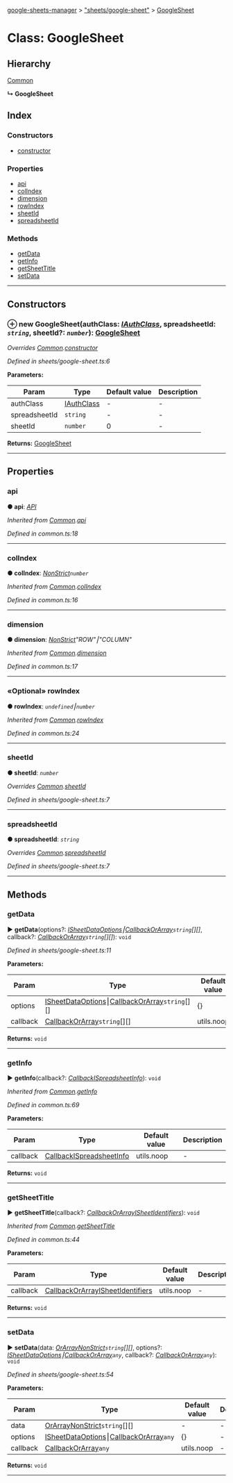 [google-sheets-manager](../README.md) > ["sheets/google-sheet"](../modules/_sheets_google_sheet_.md) > [GoogleSheet](../classes/_sheets_google_sheet_.googlesheet.md)



# Class: GoogleSheet

## Hierarchy


 [Common](_common_.common.md)

**↳ GoogleSheet**







## Index

### Constructors

* [constructor](_sheets_google_sheet_.googlesheet.md#constructor)


### Properties

* [api](_sheets_google_sheet_.googlesheet.md#api)
* [colIndex](_sheets_google_sheet_.googlesheet.md#colindex)
* [dimension](_sheets_google_sheet_.googlesheet.md#dimension)
* [rowIndex](_sheets_google_sheet_.googlesheet.md#rowindex)
* [sheetId](_sheets_google_sheet_.googlesheet.md#sheetid)
* [spreadsheetId](_sheets_google_sheet_.googlesheet.md#spreadsheetid)


### Methods

* [getData](_sheets_google_sheet_.googlesheet.md#getdata)
* [getInfo](_sheets_google_sheet_.googlesheet.md#getinfo)
* [getSheetTitle](_sheets_google_sheet_.googlesheet.md#getsheettitle)
* [setData](_sheets_google_sheet_.googlesheet.md#setdata)



---
## Constructors
<a id="constructor"></a>


### ⊕ **new GoogleSheet**(authClass: *[IAuthClass](../interfaces/_auth_classes_auth_class_.iauthclass.md)*, spreadsheetId: *`string`*, sheetId?: *`number`*): [GoogleSheet](_sheets_google_sheet_.googlesheet.md)



*Overrides [Common](_common_.common.md).[constructor](_common_.common.md#constructor)*

*Defined in sheets/google-sheet.ts:6*



**Parameters:**

| Param | Type | Default value | Description |
| ------ | ------ | ------ | ------ |
| authClass | [IAuthClass](../interfaces/_auth_classes_auth_class_.iauthclass.md)  | - |   - |
| spreadsheetId | `string`  | - |   - |
| sheetId | `number`  | 0 |   - |





**Returns:** [GoogleSheet](_sheets_google_sheet_.googlesheet.md)

---


## Properties
<a id="api"></a>

###  api

**●  api**:  *[API](_api_.api.md)* 

*Inherited from [Common](_common_.common.md).[api](_common_.common.md#api)*

*Defined in common.ts:18*





___

<a id="colindex"></a>

###  colIndex

**●  colIndex**:  *[NonStrict](../modules/_utils_type_alias_.md#nonstrict)`number`* 

*Inherited from [Common](_common_.common.md).[colIndex](_common_.common.md#colindex)*

*Defined in common.ts:16*





___

<a id="dimension"></a>

###  dimension

**●  dimension**:  *[NonStrict](../modules/_utils_type_alias_.md#nonstrict)"ROW"⎮"COLUMN"* 

*Inherited from [Common](_common_.common.md).[dimension](_common_.common.md#dimension)*

*Defined in common.ts:17*





___

<a id="rowindex"></a>

### «Optional» rowIndex

**●  rowIndex**:  *`undefined`⎮`number`* 

*Inherited from [Common](_common_.common.md).[rowIndex](_common_.common.md#rowindex)*

*Defined in common.ts:24*





___

<a id="sheetid"></a>

###  sheetId

**●  sheetId**:  *`number`* 

*Overrides [Common](_common_.common.md).[sheetId](_common_.common.md#sheetid)*

*Defined in sheets/google-sheet.ts:7*





___

<a id="spreadsheetid"></a>

###  spreadsheetId

**●  spreadsheetId**:  *`string`* 

*Overrides [Common](_common_.common.md).[spreadsheetId](_common_.common.md#spreadsheetid)*

*Defined in sheets/google-sheet.ts:7*





___


## Methods
<a id="getdata"></a>

###  getData

► **getData**(options?: *[ISheetDataOptions](../interfaces/_utils_type_alias_.isheetdataoptions.md)⎮[Callback](../modules/_utils_type_alias_.md#callback)[OrArray](../modules/_utils_type_alias_.md#orarray)`string`[][]*, callback?: *[Callback](../modules/_utils_type_alias_.md#callback)[OrArray](../modules/_utils_type_alias_.md#orarray)`string`[][]*): `void`




*Defined in sheets/google-sheet.ts:11*



**Parameters:**

| Param | Type | Default value | Description |
| ------ | ------ | ------ | ------ |
| options | [ISheetDataOptions](../interfaces/_utils_type_alias_.isheetdataoptions.md)⎮[Callback](../modules/_utils_type_alias_.md#callback)[OrArray](../modules/_utils_type_alias_.md#orarray)`string`[][]  |  {} |   - |
| callback | [Callback](../modules/_utils_type_alias_.md#callback)[OrArray](../modules/_utils_type_alias_.md#orarray)`string`[][]  |  utils.noop |   - |





**Returns:** `void`





___

<a id="getinfo"></a>

###  getInfo

► **getInfo**(callback?: *[Callback](../modules/_utils_type_alias_.md#callback)[ISpreadsheetInfo](../interfaces/_utils_type_alias_.ispreadsheetinfo.md)*): `void`




*Inherited from [Common](_common_.common.md).[getInfo](_common_.common.md#getinfo)*

*Defined in common.ts:69*



**Parameters:**

| Param | Type | Default value | Description |
| ------ | ------ | ------ | ------ |
| callback | [Callback](../modules/_utils_type_alias_.md#callback)[ISpreadsheetInfo](../interfaces/_utils_type_alias_.ispreadsheetinfo.md)  |  utils.noop |   - |





**Returns:** `void`





___

<a id="getsheettitle"></a>

###  getSheetTitle

► **getSheetTitle**(callback?: *[Callback](../modules/_utils_type_alias_.md#callback)[OrArray](../modules/_utils_type_alias_.md#orarray)[ISheetIdentifiers](../interfaces/_utils_type_alias_.isheetidentifiers.md)*): `void`




*Inherited from [Common](_common_.common.md).[getSheetTitle](_common_.common.md#getsheettitle)*

*Defined in common.ts:44*



**Parameters:**

| Param | Type | Default value | Description |
| ------ | ------ | ------ | ------ |
| callback | [Callback](../modules/_utils_type_alias_.md#callback)[OrArray](../modules/_utils_type_alias_.md#orarray)[ISheetIdentifiers](../interfaces/_utils_type_alias_.isheetidentifiers.md)  |  utils.noop |   - |





**Returns:** `void`





___

<a id="setdata"></a>

###  setData

► **setData**(data: *[OrArray](../modules/_utils_type_alias_.md#orarray)[NonStrict](../modules/_utils_type_alias_.md#nonstrict)`string`[][]*, options?: *[ISheetDataOptions](../interfaces/_utils_type_alias_.isheetdataoptions.md)⎮[Callback](../modules/_utils_type_alias_.md#callback)[OrArray](../modules/_utils_type_alias_.md#orarray)`any`*, callback?: *[Callback](../modules/_utils_type_alias_.md#callback)[OrArray](../modules/_utils_type_alias_.md#orarray)`any`*): `void`




*Defined in sheets/google-sheet.ts:54*



**Parameters:**

| Param | Type | Default value | Description |
| ------ | ------ | ------ | ------ |
| data | [OrArray](../modules/_utils_type_alias_.md#orarray)[NonStrict](../modules/_utils_type_alias_.md#nonstrict)`string`[][]  | - |   - |
| options | [ISheetDataOptions](../interfaces/_utils_type_alias_.isheetdataoptions.md)⎮[Callback](../modules/_utils_type_alias_.md#callback)[OrArray](../modules/_utils_type_alias_.md#orarray)`any`  |  {} |   - |
| callback | [Callback](../modules/_utils_type_alias_.md#callback)[OrArray](../modules/_utils_type_alias_.md#orarray)`any`  |  utils.noop |   - |





**Returns:** `void`





___


